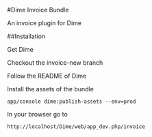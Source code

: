 #Dime Invoice Bundle

An invoice plugin for Dime

##Installation


Get Dime

Checkout the invoice-new branch

Follow the README of Dime

Install the assets of the bundle

    app/console dime:publish-assets --env=prod

In your browser go to 

    http://localhost/Dime/web/app_dev.php/invoice

